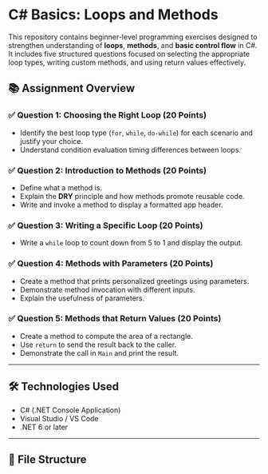 # C# Basics: Loops and Methods

This repository contains beginner-level programming exercises designed to strengthen understanding of **loops**, **methods**, and **basic control flow** in C#. It includes five structured questions focused on selecting the appropriate loop types, writing custom methods, and using return values effectively.

## 📚 Assignment Overview

### ✅ Question 1: Choosing the Right Loop (20 Points)
- Identify the best loop type (`for`, `while`, `do-while`) for each scenario and justify your choice.
- Understand condition evaluation timing differences between loops.

### ✅ Question 2: Introduction to Methods (20 Points)
- Define what a method is.
- Explain the **DRY** principle and how methods promote reusable code.
- Write and invoke a method to display a formatted app header.

### ✅ Question 3: Writing a Specific Loop (20 Points)
- Write a `while` loop to count down from 5 to 1 and display the output.

### ✅ Question 4: Methods with Parameters (20 Points)
- Create a method that prints personalized greetings using parameters.
- Demonstrate method invocation with different inputs.
- Explain the usefulness of parameters.

### ✅ Question 5: Methods that Return Values (20 Points)
- Create a method to compute the area of a rectangle.
- Use `return` to send the result back to the caller.
- Demonstrate the call in `Main` and print the result.

---

## 🛠️ Technologies Used

- C# (.NET Console Application)
- Visual Studio / VS Code
- .NET 6 or later

---

## 📁 File Structure

